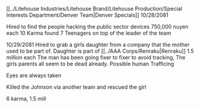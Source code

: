 [[../Litehouse Industries/Litehouse Brand/Litehouse Production/Special Interests Department/Denver Team|Denver Specials]]
10/28/2081

Hired to find the people hacking the public sector devices
750,000 nuyen each
10 Karma
found 7 Teenagers on top of the leader of the team

10/29/2081
Hired to grab a girls daughter from a company that the mother used to be part of.
Daughter is part of [[../AAA Corps/Renraku|Renraku]]
1.5 million each
The man has been going fixer to fixer to avoid tracking, The girls parents all seem to be dead already. Possible human Trafficing

Eyes are always taken

Killed the Johnson via another team and rescued the girl

6 karma, 1.5 mill
